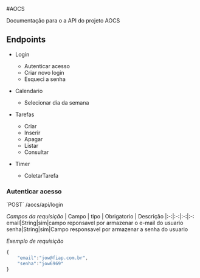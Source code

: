 #AOCS

Documentação para o a API do projeto AOCS

## Endpoints

- Login
    - Autenticar acesso
    - Criar novo login
    - Esqueci a senha

- Calendario
    - Selecionar dia da semana

- Tarefas
    - Criar
    - Inserir
    - Apagar
    - Listar
    - Consultar
- Timer
    - ColetarTarefa

### Autenticar acesso

´POST´ /aocs/api/login

*Campos da requisição*
|   Campo  |    tipo    |   Obrigatorio | Descrição
|:-:|:-:|:-:|:-:
email|String|sim|campo reponsavel por armazenar o e-mail do usuario
senha|String|sim|Campo responsavel por armazenar a senha do usuario

*Exemplo de requisição*

```js
{
    "email":"jow@fiap.com.br",
    "senha":"jow6969"
}

```
